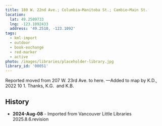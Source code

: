 ```yaml
---
title: 180 W. 22nd Ave.; Columbia—Manitoba St.; Cambie—Main St.
location:
  lat: 49.2509733
  lng: -123.1092433
  address: '49.2510, -123.1092'
tags:
  - kml-import
  - outdoor
  - book-exchange
  - red-marker
  - active
photo: /images/libraries/placeholder-library.jpg
library_id: '00051'
---
```

Reported moved from 207 W. 23rd Ave. to here.
—Added to map by K.D., 2022 10 1. 
 Thanks, K.G.  and K.B.

## History
- **2024-Aug-08** - Imported from Vancouver Little Libraries 2025.8.6.revision
